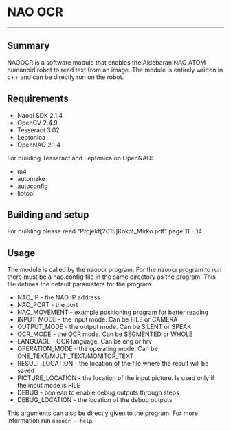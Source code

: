 NAO OCR
======
***
Summary
---------------
NAOOCR is a software module that enables the Aldebaran NAO ATOM humanoid robot to read text from an image. The module is entirely written in c++ and can be directly run on the robot. 

Requirements
----------------------
* Naoqi SDK 2.1.4
* OpenCV 2.4.9
* Tesseract 3.02
* Leptonica
* OpenNAO 2.1.4

For building Tesseract and Leptonica on OpenNAO:
* m4
* automake
* autoconfig
* libtool


Building and setup
-----------------------------
For building please read "Projekt[2015]Kokot_Mirko.pdf" page 11 - 14
  
Usage
----------
The module is called by the naoocr program. For the naoocr program to run there must be a nao.config file in the same directory as the program. This file defines the default parameters for the program.

* NAO_IP - the NAO IP address
* NAO_PORT - the port
* NAO_MOVEMENT - example positioning program for better reading
* INPUT_MODE - the input mode. Can be FILE or CAMERA
* OUTPUT_MODE - the output mode. Can be SILENT or SPEAK
* OCR_MODE - the OCR mode. Can be SEGMENTED or WHOLE
* LANGUAGE - OCR language. Can be eng or hrv
* OPERATION_MODE - the operating mode. Can be ONE_TEXT/MULTI_TEXT/MONITOR_TEXT
* RESULT_LOCATION - the location of the file where the result will be saved
* PICTURE_LOCATION - the location of the input picture. Is used only if the input mode is FILE
* DEBUG - boolean to enable debug outputs through steps
* DEBUG_LOCATION - the location of the debug outputs

This arguments can also be directly given to the program. For more information run `naoocr --help`.

